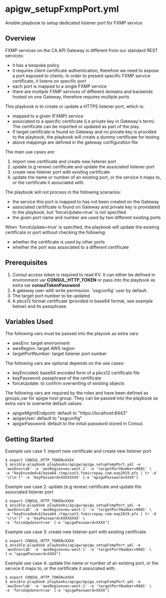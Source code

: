 # apigw_setupFxmpPort.yml

Ansible playbook to setup dedicated listener port for FXMP service

## Overview

FXMP services on the CA API Gateway is different from our standard REST services:
- it has a bespoke policy
- it requires client certificate authentication, therefore we need to expose a port exposed to clients. In order to present specific FXMP service certificate, it listens on specific port
- each port is mapped to a single FXMP service
- there are multiple FXMP services of different domains and backends hosted on one Gateway, therefore requires multiple ports

This playbook is to create or update a HTTPS listener port, which is:
- mapped to a given (FXMP) service
- associated to a specific certificate (i.e private key in Gateway's term). The certificate can be imported or updated as part of the play.
- if target certificate is found on Gateway and no private key is provided to the playbook, the playbook will create a dummy certificate for testing
- above mappings are defined in the gateway configuration file

The main use cases are:

1. import new certificate and create new listener port
2. update (e.g renew) certificate and update the associated listener port
3. create new listener port with existing certificate
4. update the name or number of an existing port, or the service it maps to, or the certificate it associated with.

The playbook will not process in the following scenarios:
- the service this port is mapped to has not been created on the Gateway
- associated certificate is found on Gateway and private key is providated to the playbook, but 'forceUpdate=true' is not specified
- the given port name and number are used by two different existing ports

When 'forceUpdate=true' is specified, the playbook will update the existing certificate or port without checking the following:
- whether the certificate is used by other ports
- whether the port was associated to a different certificate
 
## Prerequisites

1. Consul access token is required to read KV. It can either be defined in environment var **CONSUL_HTTP_TOKEN** or pass into the playbook as extra var **consulTokenPassword**
2. A gateway user with write permission. 'ssgconfig' user by default.
3. The target port number to be updated
4. A pkcs12 format certificate (provided in base64 format, see example below) and its passphrase

## Variables Used

The following vars must be passed into the playook as extra vars:
- awsEnv: target environment
- awsRegion: target AWS region
- targetPortNumber: target listener port number

The following vars are optional depends on the use cases:
- keyEncoded: base64 encoded form of a pkcs12 certificate file 
- keyPassword: passphrase of the certificate 
- forceUpdate: to confirm overwriting of existing objects

The following vars are required by the roles and have been defined as groups_var for apigw host group. They can be passed into the playbook as extra vars to overwrite default values:
- apigwMgmtEndpoint: default to "https://localhost:8443"
- apigwUser: default to "ssgconfig"
- apigwPassword: default to the initial password stored in Consul.

## Getting Started

Example use case 1: import new certificate and create new listener port
```
$ export CONSUL_HTTP_TOKEN=XXXX
$ ansible-playbook playbooks/apigw/apigw_setupFxmpPort.yml -e 'awsEnv=lab' -e 'awsRegion=eu-west-1' -e 'targetPortNumber=9601' \
-e "keyEncoded=$(base64 /tmp/uat3.fxmicropay.com-exp2019.pfx | tr -d '\r\n')" -e 'keyPassword=XXXXXXXX' [-e "apigwPassword=XXXX"]
```
Example use case 2: update (e.g renew) certificate and update the associated listener port
```
$ export CONSUL_HTTP_TOKEN=XXXX
$ ansible-playbook playbooks/apigw/apigw_setupFxmpPort.yml -e 'awsEnv=lab' -e 'awsRegion=eu-west-1' -e 'targetPortNumber=9601' \
-e "keyEncoded=$(base64 /tmp/uat3.fxmicropay.com-exp2019.pfx | tr -d '\r\n')" -e 'keyPassword=XXXXXXXX' \
-e 'forceUpdate=true' [-e "apigwPassword=XXXX"]
```
Example use case 3: create new listener port with existing certificate
```
$ export CONSUL_HTTP_TOKEN=XXXX
$ ansible-playbook playbooks/apigw/apigw_setupFxmpPort.yml -e 'awsEnv=lab' -e 'awsRegion=eu-west-1' -e 'targetPortNumber=9601' \
[-e "apigwPassword=XXXX"]
```
Example use case 4: update the name or number of an existing port, or the service it maps to, or the certificate it associated with.
```
$ export CONSUL_HTTP_TOKEN=XXXX
$ ansible-playbook playbooks/apigw/apigw_setupFxmpPort.yml -e 'awsEnv=lab' -e 'awsRegion=eu-west-1' -e 'targetPortNumber=9601' \
-e 'forceUpdate=true' [-e "apigwPassword=XXXX"]
```

